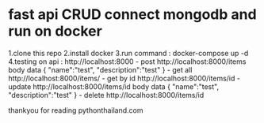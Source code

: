 # fast api CRUD connect mongodb and run on docker
1.clone this repo
2.install docker
3.run command : docker-compose up -d
4.testing on api : http://localhost:8000
    - post http://localhost:8000/items
        body data
            {
                "name":"test",
                "description":"test"
            }
    - get all http://localhost:8000/items/
    - get by id http://localhost:8000/items/id
    - update http://localhost:8000/items/id 
        body data
            {
                "name":"test",
                "description":"test"
            }
    - delete http://localhost:8000/items/id

thankyou for reading pythonthailand.com